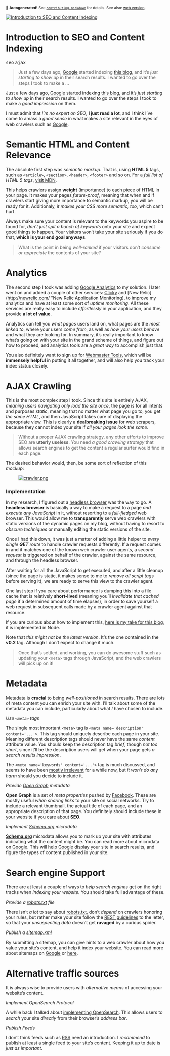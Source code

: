 <sub>&#x1F6A8; <strong>Autogenerated!</strong> See <a href="https://github.com/ponyfoo/articles/tree/noindex/contributing.markdown"><code>contributing.markdown</code></a> for details. See also: <a href="https://ponyfoo.com/articles/introduction-to-seo-and-content-indexing">web version</a>.</sub>

<a href="https://ponyfoo.com/articles/introduction-to-seo-and-content-indexing"><div><img src="https://i.imgur.com/6uPAN4X.jpg" alt="Introduction to SEO and Content Indexing"></div></a>

<h1>Introduction to SEO and Content Indexing</h1>

<p><kbd>seo</kbd> <kbd>ajax</kbd></p>

<blockquote><p>Just a few days ago, <a href="http://google.com/" target="_blank">Google</a> started indexing <a href="http://blog.ponyfoo.com/" target="_blank">this blog</a>, and it&#x2019;s <em>just starting to show up</em> in their search results. I wanted to go over the steps I took to make a <em>&#x2026;</em></p></blockquote>

<div><p>Just a few days ago, <a href="http://google.com/" target="_blank">Google</a> started indexing <a href="http://blog.ponyfoo.com/" target="_blank">this blog</a>, and it&#x2019;s <em>just starting to show up</em> in their search results. I wanted to go over the steps I took to make a <em>good impression</em> on them.</p></div>

<blockquote></blockquote>

<div><p>I must admit that <em>I&#x2019;m no expert on SEO</em>, <strong>I just read a lot</strong>, and I think I&#x2019;ve come to amass a <em>good sense</em> in what makes a site relevant in the eyes of web crawlers such as <a href="http://google.com/" target="_blank">Google</a>.</p></div>

<div><h1 id="semantic-html-and-content-relevance">Semantic HTML and Content Relevance</h1> <p>The absolute first step was <em>semantic markup</em>. That is, using <strong>HTML 5</strong> tags, such as <code class="md-code md-code-inline">&lt;article&gt;</code>, <code class="md-code md-code-inline">&lt;section&gt;</code>, <code class="md-code md-code-inline">&lt;header&gt;</code>, <code class="md-code md-code-inline">&lt;footer&gt;</code> and so on. For a <em>full list of HTML 5 tags</em>, <a href="https://developer.mozilla.org/en-US/docs/HTML/HTML5/HTML5_element_list" target="_blank" aria-label="HTML 5 Tag List">visit MDN</a>.</p> <p>This helps crawlers assign <strong>weight</strong> (importance) to each piece of HTML in your page. It makes your pages <em>future-proof</em>, meaning that when and if crawlers start giving more importance to semantic markup, you will be ready for it. Additionaly, <em>it makes your CSS more semantic, too</em>, which can&#x2019;t hurt.</p> <p>Always make sure your content is relevant to the keywords you aspire to be found for, <em>don&#x2019;t just spit a bunch of keywords</em> onto your site and expect good things to happen. Your visitors won&#x2019;t take your site seriously if you do that, <strong>which is your end goal anyways</strong>.</p> <blockquote> <p>What is the point in being <em>well-ranked</em> if your visitors don&#x2019;t <em>consume or appreciate</em> the contents of your site?</p> </blockquote> <h1 id="analytics">Analytics</h1> <p>The second step I took was adding <a href="http://www.google.com/analytics/" target="_blank" aria-label="Google Web Analytics">Google Analytics</a> to my solution. I later went on and added a couple of other services: <a href="http://clicky.com/" target="_blank" aria-label="Clicky Web Analytics">Clicky</a> and [New Relic](<a href="http://newrelic.com/" target="_blank">http://newrelic.com/</a> &quot;New Relic Application Monitoring), to improve my analytics and have at least some sort of <em>uptime monitoring</em>. All these services are really easy to include <em>effortlessly</em> in your application, and they provide <strong>a lot of value</strong>.</p> <p>Analytics can tell you <em>what pages</em> users land on, what pages are the <em>most linked to</em>, where your users <em>come from</em>, as well as <em>how your users behave</em> and what they are looking for. In summary, it&#x2019;s really important to know what&#x2019;s going on with your site in the grand scheme of things, and figure out how to proceed, and analytics tools are a <em>great way</em> to accomplish just that.</p> <p>You also definitely want to sign up for <a href="https://www.google.com/webmasters/" target="_blank" aria-label="Google Webmaster Tools">Webmaster Tools</a>, which will be <strong>immensely helpful</strong> in putting it all together, and will also help you track your index status closely.</p> <h1 id="ajax-crawling">AJAX Crawling</h1> <p>This is the most complex step I took. Since this site is entirely AJAX, <em>meaning users navigating only load the site once</em>, the page is for all intents and purposes <em>static</em>, meaning that no matter what page you go to, you get <em>the same HTML</em>, and then JavaScript takes care of displaying the appropriate view. This is clearly a <strong>dealbreaking issue</strong> for web scrapers, because they cannot index your site if <em>all your pages look the same</em>.</p> <blockquote> <p>Without a proper AJAX crawling strategy, any other efforts to improve SEO are <strong>utterly useless</strong>. You need <em>a good crawling strategy</em> that allows search engines to get the content a regular surfer would find in each page.</p> </blockquote> <p>The desired behavior would, then, be some sort of reflection of this <em>mockup</em>:</p> <figure><a href="https://i.imgur.com/JdHh6JF.png" target="_blank"><img alt="crawler.png" title="Desired behavior" class="" src="https://i.imgur.com/JdHh6JF.png"></a></figure> <h3 id="implementation">Implementation</h3> <p>In my research, I figured out a <a href="http://zombie.labnotes.org/" target="_blank" aria-label="Zombie.js headless browser">headless browser</a> was the way to go. A <strong>headless browser</strong> is basically a way to make a request to a page <em>and execute any JavaScript</em> in it, without resorting to a <em>full-fledged</em> web browser. This would allow me to <strong>transparently</strong> serve web crawlers with static versions of the dynamic pages on my blog, without having to resort to <em>obscure techniques</em> or manually editing the static versions of the site.</p> <p>Once I had this down, it was just a matter of adding a little helper to <em>every single <strong>GET</strong> route</em> to handle crawler requests differently. If a request comes in and it matches one of the known web crawler user agents, a <em>second request</em> is triggered on behalf of the crawler, against the same resource, and through the headless browser.</p> <p>After waiting for all the JavaScript to get executed, and after a little cleanup (since the page is static, it makes sense to me to <em>remove all script tags</em> before serving it), we are ready to serve this view to the crawler agent.</p> <p>One last step if you care about performance is dumping this into a file cache that is relatively <strong>short-lived</strong> (meaning you&#x2019;ll <em>invalidate that cached page</em> if a determined amount of time elapses), in order to save yourself a web request in subsequent calls made by a crawler agent against that resource.</p> <p>If you are curious about how to implement this, <a href="https://github.com/bevacqua/ponyfoo/blob/v0.2/src/logic/zombie.js" target="_blank" aria-label="Crawler AJAX Support Implementation">here is my take for this blog</a>, it is implemented in Node.</p> <p>Note that <em>this might not be the latest version</em>. It&#x2019;s the one contained in the <strong>v0.2</strong> tag. Although I don&#x2019;t expect to change it much.</p> <blockquote> <p>Once that&#x2019;s settled, and working, you can do awesome stuff such as updating your <code class="md-code md-code-inline">&lt;meta&gt;</code> tags through JavaScript, and the web crawlers will pick up on it!</p> </blockquote> <h1 id="metadata">Metadata</h1> <p>Metadata is <strong>crucial</strong> to being <em>well-positioned</em> in search results. There are lots of meta content you can enrich your site with. I&#x2019;ll talk about some of the metadata you can include, particularly about what <em>I</em> have chosen to include.</p> <p><em>Use <code class="md-code md-code-inline">&lt;meta&gt;</code> tags</em></p> <p>The single most important <code class="md-code md-code-inline">&lt;meta&gt;</code> tag is <code class="md-code md-code-inline">&lt;meta name=&apos;description&apos; content=&apos;...&apos;&gt;</code>. This tag should uniquely describe each page in your site. Meaning different description tags should never have the same <em>content</em> attribute value. You should keep the description tag <em>brief</em>, though <em>not too short</em>, since it&#x2019;ll be the description users will get when your page gets <em>a search results impression</em>.</p> <p>The <code class="md-code md-code-inline">&lt;meta name=&apos;keywords&apos; content=&apos;...&apos;&gt;</code> tag is much discussed, and seems to have been <a href="http://googlewebmastercentral.blogspot.com.ar/2009/09/google-does-not-use-keywords-meta-tag.html" target="_blank" aria-label="Google does not use the keywords meta tag">mostly irrelevant</a> for a while now, but <em>it won&#x2019;t do any harm</em> should you decide to include it.</p> <p><em>Provide <a href="http://ogp.me/" target="_blank" aria-label="Open Graph protocol">Open Graph</a> metadata</em></p> <p><strong>Open Graph</strong> is a set of <em>meta properties</em> pushed by <a href="https://developers.facebook.com/" target="_blank" aria-label="Facebook Developers">Facebook</a>. These are mostly useful <em>when sharing links</em> to your site on social networks. Try to include a relevant thumbnail, the actual title of each page, and an appropriate description of that page. You definitely should include these in your website if you care about <strong>SEO</strong>.</p> <p><em>Implement <a href="http://schema.org/" target="_blank" aria-label="Schema.org vocabulary">Schema.org</a> microdata</em></p> <p><strong><a href="http://schema.org/" target="_blank">Schema.org</a></strong> microdata allows you to mark up your site with attributes indicating what the content might be. You can read more about microdata on <a href="http://support.google.com/webmasters/bin/answer.py?hl=en&amp;answer=176035" target="_blank" aria-label="About microdata">Google</a>. This will help <a href="http://google.com/" target="_blank" aria-label="Google Search Engine">Google</a> display your site in search results, and figure the types of content published in your site.</p> <h1 id="search-engine-support">Search engine Support</h1> <p>There are at least a couple of ways to <em>help search engines</em> get on the right tracks when <em>indexing your website</em>. You should take full advantage of these.</p> <p><em>Provide a <a href="http://www.robotstxt.org/" target="_blank" aria-label="robots.txt explained">robots.txt</a> file</em></p> <p>There isn&#x2019;t <em>a lot</em> to say about <a href="http://www.robotstxt.org/" target="_blank" aria-label="robots.txt explained">robots.txt</a>, don&#x2019;t <em>depend</em> on crawlers honoring your rules, but rather make your site follow the <a href="http://en.wikipedia.org/wiki/Representational_state_transfer" target="_blank" aria-label="Representational State Transfer - REST">REST guidelines</a> to the letter, so that your <em>unsuspecting data</em> doesn&#x2019;t get <strong>ravaged</strong> by a curious spider.</p> <p><em>Publish a <a href="http://www.sitemaps.org/" target="_blank" aria-label="sitemaps.org">sitemap.xml</a></em></p> <p>By submitting a sitemap, you can give hints to a web crawler about how you value your site&#x2019;s content, and help it index your website. You can read more about sitemaps on <a href="http://support.google.com/webmasters/bin/answer.py?hl=en&amp;answer=156184" target="_blank" aria-label="About Sitemaps">Google</a> or <a href="http://www.sitemaps.org/" target="_blank" aria-label="sitemaps.org">here</a>.</p> <h1 id="alternative-traffic-sources">Alternative traffic sources</h1> <p>It is always wise to provide users with <em>alternative means</em> of accessing your website&#x2019;s content.</p> <p><em>Implement OpenSearch Protocol</em></p> <p>A while back I talked about <a href="https://ponyfoo.com/2013/02/05/implementing-opensearch" aria-label="Implementing OpenSearch">implementing OpenSearch</a>. This allows users to <em>search</em> your site <em>directly</em> from their browser&#x2019;s <em>address bar</em>.</p> <p><em>Publish Feeds</em></p> <p>I don&#x2019;t think feeds such as <a href="http://en.wikipedia.org/wiki/RSS" target="_blank" aria-label="Really Simple Syndication">RSS</a> need an introduction. I <em>recommend</em> to publish at least a single feed to your site&#x2019;s content. Keeping it up to date is <em>just as important</em>.</p></div>
